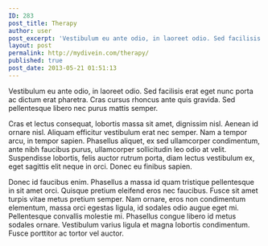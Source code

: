 ```yaml
---
ID: 283
post_title: Therapy
author: user
post_excerpt: 'Vestibulum eu ante odio, in laoreet odio. Sed facilisis erat eget nunc porta ac dictum erat pharetra. Cras cursus rhoncus ante quis gravida. Sed pellentesque libero nec purus mattis semper.<!--more-->'
layout: post
permalink: http://mydivein.com/therapy/
published: true
post_date: 2013-05-21 01:51:13
---
```

Vestibulum eu ante odio, in laoreet odio. Sed facilisis erat eget nunc porta ac dictum erat pharetra. Cras cursus rhoncus ante quis gravida. Sed pellentesque libero nec purus mattis semper.<!--more-->

Cras et lectus consequat, lobortis massa sit amet, dignissim nisl. Aenean id ornare nisl. Aliquam efficitur vestibulum erat nec semper. Nam a tempor arcu, in tempor sapien. Phasellus aliquet, ex sed ullamcorper condimentum, ante nibh faucibus purus, ullamcorper sollicitudin leo odio at velit. Suspendisse lobortis, felis auctor rutrum porta, diam lectus vestibulum ex, eget sagittis elit neque in orci. Donec eu finibus sapien.

Donec id faucibus enim. Phasellus a massa id quam tristique pellentesque in sit amet orci. Quisque pretium eleifend eros nec faucibus. Fusce sit amet turpis vitae metus pretium semper. Nam ornare, eros non condimentum elementum, massa orci egestas ligula, id sodales odio augue eget mi. Pellentesque convallis molestie mi. Phasellus congue libero id metus sodales ornare. Vestibulum varius ligula et magna lobortis condimentum. Fusce porttitor ac tortor vel auctor.